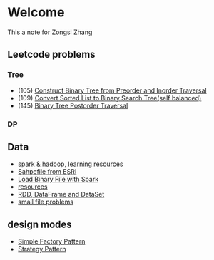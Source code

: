 # Welcome
This a note for Zongsi Zhang

## Leetcode problems
### Tree
- (105) [Construct Binary Tree from Preorder and Inorder Traversal](leetcode/105.md)
- (109) [Convert Sorted List to Binary Search Tree(self balanced)](leetcode/109.md)
- (145) [Binary Tree Postorder Traversal](leetcode/145.md)

### DP

## Data
- [spark & hadoop, learning resources](spark/resources.md)
- [Sahpefile from ESRI](spark/shpfile.md)
- [Load Binary File with Spark](spark/sparkreadbinary.md)
- [resources](spark/articles.md)
- [RDD, DataFrame and DataSet](spark/dsdfrdd.md)
- [small file problems](spark/smallfileproblems.md)


## design modes
- [Simple Factory Pattern](designmode/simplefactory.md)
- [Strategy Pattern](designmode/strategy.md)